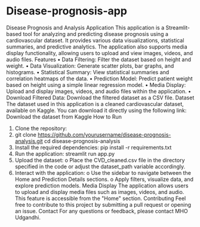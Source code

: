 # Disease-prognosis-app
 
Disease Prognosis and Analysis Application
This application is a Streamlit-based tool for analyzing and predicting disease prognosis using a cardiovascular dataset. It provides various data visualizations, statistical summaries, and predictive analytics. The application also supports media display functionality, allowing users to upload and view images, videos, and audio files.
Features
•	Data Filtering: Filter the dataset based on height and weight.
•	Data Visualization: Generate scatter plots, bar graphs, and histograms.
•	Statistical Summary: View statistical summaries and correlation heatmaps of the data.
•	Prediction Model: Predict patient weight based on height using a simple linear regression model.
•	Media Display: Upload and display images, videos, and audio files within the application.
•	Download Filtered Data: Download the filtered dataset as a CSV file.
Dataset
The dataset used in this application is a cleaned cardiovascular dataset, available on Kaggle. You can download it directly using the following link:
Download the dataset from Kaggle
How to Run
1.	Clone the repository:
2.	git clone https://github.com/yourusername/disease-prognosis-analysis.git
cd disease-prognosis-analysis
3.	Install the required dependencies:
pip install -r requirements.txt
4.	Run the application:
streamlit run app.py
5.	Upload the dataset:
o	Place the CVD_cleaned.csv file in the directory specified in the code or adjust the dataset_path variable accordingly.
6.	Interact with the application:
o	Use the sidebar to navigate between the Home and Prediction Details sections.
o	Apply filters, visualize data, and explore prediction models.
Media Display
The application allows users to upload and display media files such as images, videos, and audio. This feature is accessible from the "Home" section.
Contributing
Feel free to contribute to this project by submitting a pull request or opening an issue.
Contact
For any questions or feedback, please contact MHO Udgandhi.

